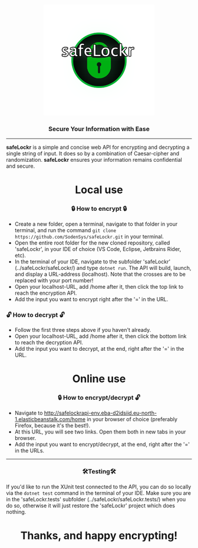 <div align="center">

<img src="safeLockr1.png" alt="safeLockr" width="300">

### Secure Your Information with Ease

</div>

---

**safeLockr** is a simple and concise web API for encrypting and decrypting a single string of input. It does so by a combination of Caesar-cipher and randomization. **safeLockr** ensures your information remains confidential and secure.

<div align="center">

# Local use

### 🔒 How to encrypt 🔒

</div>

- Create a new folder, open a terminal, navigate to that folder in your terminal, and run the command `git clone https://github.com/SodenSys/safeLockr.git` in your terminal.
- Open the entire root folder for the new cloned repository, called 'safeLockr', in your IDE of choice (VS Code, Eclipse, Jetbrains Rider, etc).
- In the terminal of your IDE, navigate to the subfolder 'safeLockr' (../safeLockr/safeLockr/) and type `dotnet run`. The API will build, launch, and display a URL-address (localhost). Note that the crosses are to be replaced with your port number!
- Open your localhost-URL, add /home after it, then click the top link to reach the encryption API.
- Add the input you want to encrypt right after the '=' in the URL.


### 🔓 How to decrypt 🔓

- Follow the first three steps above if you haven't already.
- Open your localhost-URL, add /home after it, then click the bottom link to reach the decryption API.
- Add the input you want to decrypt, at the end, right after the '=' in the URL.


<div align="center">

# Online use

### 🔒 How to encrypt/decrypt 🔓

</div>

- Navigate to http://safelockrapi-env.eba-d2idsiid.eu-north-1.elasticbeanstalk.com/home in your browser of choice (preferably Firefox, because it's the best!).
- At this URL, you will see two links. Open them both in new tabs in your browser.
- Add the input you want to encrypt/decrypt, at the end, right after the '=' in the URLs.

---

<div align="center">

### 🛠️Testing🛠️

</div>

If you'd like to run the XUnit test connected to the API, you can do so locally via the `dotnet test` command in the terminal of your IDE. Make sure you are in the 'safeLockr.tests' subfolder (../safeLockr/safeLockr.tests/) when you do so, otherwise it will just restore the 'safeLockr' project which does nothing.

<div align="center">

# Thanks, and happy encrypting!

</div>